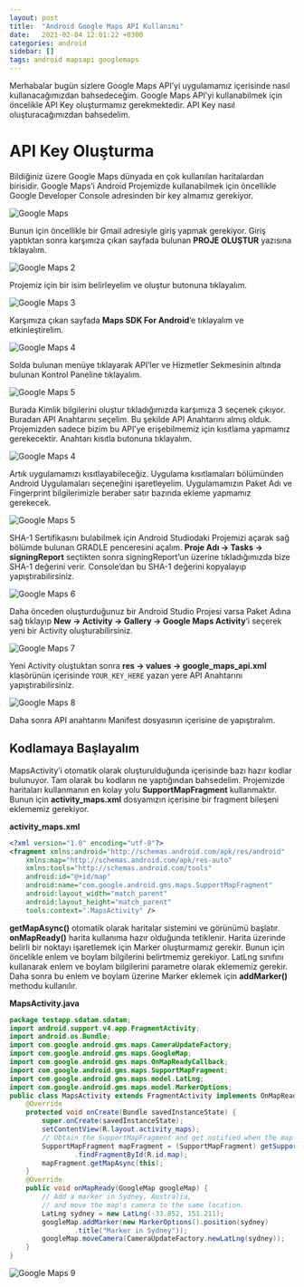 ```yaml
---
layout: post
title:  "Android Google Maps API Kullanımı"
date:   2021-02-04 12:01:22 +0300
categories: android 
sidebar: []
tags: android mapsapi googlemaps
---
```


Merhabalar bugün sizlere Google Maps API’yi uygulamamız içerisinde nasıl kullanacağımızdan bahsedeceğim. Google Maps API’yi kullanabilmek için öncelikle API Key oluşturmamız gerekmektedir. API Key nasıl oluşturacağımızdan bahsedelim.

# API Key Oluşturma

Bildiğiniz üzere Google Maps dünyada en çok kullanılan haritalardan birisidir. Google Maps’i Android Projemizde kullanabilmek için öncellikle Google Developer Console adresinden bir key almamız gerekiyor.

![Google Maps](https://i.ibb.co/1rSgJvN/googlemaps1.png)

Bunun için öncellikle bir Gmail adresiyle giriş yapmak gerekiyor. Giriş yaptıktan sonra karşımıza çıkan sayfada bulunan **PROJE OLUŞTUR** yazısına tıklayalım.

![Google Maps 2](https://i.ibb.co/Wxp8CMk/googlemaps2.png)

Projemiz için bir isim belirleyelim ve oluştur butonuna tıklayalım.

![Google Maps 3](https://i.ibb.co/T0P39hc/googlemaps3.png)

Karşımıza çıkan sayfada **Maps SDK For Android**‘e tıklayalım ve etkinleştirelim.

![Google Maps 4](https://i.ibb.co/1dBLMkj/googlemaps4.png)

Solda bulunan menüye tıklayarak API’ler ve Hizmetler Sekmesinin altında bulunan Kontrol Paneline tıklayalım.

![Google Maps 5](https://i.ibb.co/sysWKSW/googlemaps5.png)

Burada Kimlik bilgilerini oluştur tıkladığımızda karşımıza 3 seçenek çıkıyor. Buradan API Anahtarını seçelim. Bu şekilde API Anahtarını almış olduk. Projemizden sadece bizim bu API’ye erişebilmemiz için kısıtlama yapmamız gerekecektir. Anahtarı kısıtla butonuna tıklayalım.

![Google Maps 4](https://i.ibb.co/Pz7jG16/googlemaps6.png)

Artık uygulamamızı kısıtlayabileceğiz. Uygulama kısıtlamaları bölümünden Android Uygulamaları seçeneğini işaretleyelim. Uygulamamızın Paket Adı ve Fingerprint bilgilerimizle beraber satır bazında ekleme yapmamız gerekecek.

![Google Maps 5](https://i.ibb.co/6m3BryQ/googlemaps7.png)

SHA-1 Sertifikasını bulabilmek için Android Studiodaki Projemizi açarak sağ bölümde bulunan GRADLE penceresini açalım. **Proje Adı -> Tasks -> signingReport** seçtikten sonra signingReport’un üzerine tıkladığımızda bize SHA-1 değerini verir. Console’dan bu SHA-1 değerini kopyalayıp yapıştırabilirsiniz.

![Google Maps 6](https://i.ibb.co/qDrzzHF/googlemaps8.png)

Daha önceden oluşturduğunuz bir Android Studio Projesi varsa Paket Adına sağ tıklayıp **New -> Activity -> Gallery -> Google Maps Activity**‘i seçerek yeni bir Activity oluşturabilirsiniz.

![Google Maps 7](https://i.ibb.co/qWW0vKq/googlemaps9.png)

Yeni Activity oluştuktan sonra **res -> values -> google_maps_api.xml** klasörünün içerisinde <code>YOUR_KEY_HERE</code> yazan
yere API Anahtarını yapıştırabilirsiniz.


![Google Maps 8](https://i.ibb.co/txjRkYv/googlemaps10.png)

Daha sonra API anahtarını Manifest dosyasının içerisine de yapıştıralım.

## Kodlamaya Başlayalım

MapsActivity’i otomatik olarak oluşturulduğunda içerisinde bazı hazır kodlar bulunuyor. Tam olarak bu kodların ne yaptığından bahsedelim.
Projemizde haritaları kullanmanın en kolay yolu **SupportMapFragment** kullanmaktır. Bunun için **activity_maps.xml** dosyamızın içerisine bir fragment bileşeni eklememiz gerekiyor.

**activity_maps.xml**
```xml
<?xml version="1.0" encoding="utf-8"?>
<fragment xmlns:android="http://schemas.android.com/apk/res/android"
    xmlns:map="http://schemas.android.com/apk/res-auto"
    xmlns:tools="http://schemas.android.com/tools"
    android:id="@+id/map"
    android:name="com.google.android.gms.maps.SupportMapFragment"
    android:layout_width="match_parent"
    android:layout_height="match_parent"
    tools:context=".MapsActivity" />
```

**getMapAsync()** otomatik olarak haritalar sistemini ve görünümü başlatır. **onMapReady()** harita kullanıma hazır olduğunda tetiklenir. Harita üzerinde belirli bir noktayı işaretlemek için Marker oluşturmamız gerekir. Bunun için öncelikle enlem ve boylam bilgilerini belirtmemiz gerekiyor. LatLng sınıfını kullanarak enlem ve boylam bilgilerini parametre olarak eklememiz gerekir.
Daha sonra bu enlem ve boylam üzerine Marker eklemek için **addMarker()** methodu kullanılır.

**MapsActivity.java**
```java
package testapp.sdatam.sdatam;
import android.support.v4.app.FragmentActivity;
import android.os.Bundle;
import com.google.android.gms.maps.CameraUpdateFactory;
import com.google.android.gms.maps.GoogleMap;
import com.google.android.gms.maps.OnMapReadyCallback;
import com.google.android.gms.maps.SupportMapFragment;
import com.google.android.gms.maps.model.LatLng;
import com.google.android.gms.maps.model.MarkerOptions;
public class MapsActivity extends FragmentActivity implements OnMapReadyCallback {
    @Override
    protected void onCreate(Bundle savedInstanceState) {
        super.onCreate(savedInstanceState);
        setContentView(R.layout.activity_maps);
        // Obtain the SupportMapFragment and get notified when the map is ready to be used.
        SupportMapFragment mapFragment = (SupportMapFragment) getSupportFragmentManager()
                .findFragmentById(R.id.map);
        mapFragment.getMapAsync(this);
    }
    @Override
    public void onMapReady(GoogleMap googleMap) {
        // Add a marker in Sydney, Australia,
        // and move the map's camera to the same location.
        LatLng sydney = new LatLng(-33.852, 151.211);
        googleMap.addMarker(new MarkerOptions().position(sydney)
                .title("Marker in Sydney"));
        googleMap.moveCamera(CameraUpdateFactory.newLatLng(sydney));
    }
}
```

![Google Maps 9](https://i.ibb.co/nfZHgbk/googlemaps11.png)